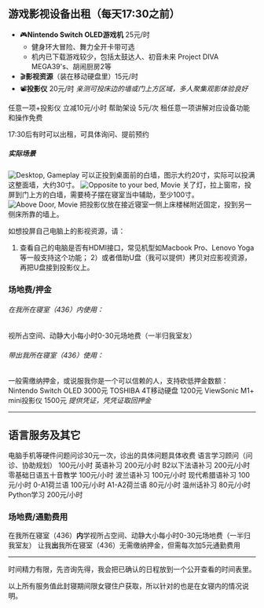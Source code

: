 ## 游戏影视设备出租（每天17:30之前）
- 🎮**Nintendo Switch OLED游戏机** 25元/时
	- 健身环大冒险、舞力全开卡带可选
	- 机内已下载游戏较少，包括太鼓达人、初音未来 Project DIVA MEGA39's、胡闹厨房2等
- 🎬**影视资源**（装在移动硬盘里）15元/时
- 📽️**投影仪** 20元/时
	*亲测可投床边的墙或门上方区域，多人聚集观影体验良好*

任意一项+投影仪 立减10元/小时
帮助架设 5元/次
租任意一项讲解对应设备功能和操作免费

17:30后有时可以出租，可具体询问、提前预约

##### 实际场景
![Desktop, Gameplay](https://github.com/Stoic42/desal.github.io/blob/main/_images/Pasted%20image%2020220408212654.png?raw=true)
可以正投到桌面前的白墙，图示大约20寸，实际可以投满这整面墙，大约30寸。
![Opposite to your bed, Movie](https://github.com/Stoic42/desal.github.io/blob/main/_images/Pasted%20image%2020220408212744.png?raw=true)
关了灯，拉上窗帘，投屏到门上方的白墙，需要椅子摆在寝室当中辅助，至少100寸。
![Above Door, Movie](https://github.com/Stoic42/desal.github.io/blob/main/_images/Pasted%20image%2020220408212857.png?raw=true)
把投影仪放在接近寝室一侧上床楼梯附近固定，投到另一侧床所靠的墙上。

如想投屏自己电脑上的影视资源，请：
1) 查看自己的电脑是否有HDMI接口，常见机型如Macbook Pro、Lenovo Yoga等一般支持这个功能；
2）或者借助U盘（我可以提供）拷贝对应影视资源，再把U盘接到投影仪上。

### 场地费/押金
###### 在我所在寝室（436）内使用：
视所占空间、动静大小每小时0-30元场地费（一半归我室友）

###### 带出我所在寝室（436）使用：
一般需缴纳押金，或说服我你是一个可以信赖的人，支持砍低押金数额：
Nintendo Switch OLED 3000元
TOSHIBA 4T移动硬盘 1200元
ViewSonic M1+ mini投影仪 1500元
*提供凭证，凭凭证取回押金*

------
## 语言服务及其它
电脑手机等硬件问题问诊30元一次，诊出的具体问题具体收费
语言学习顾问（问诊、协助规划） 100元/小时
英语补习 200元/小时
B2以下法语补习 200元/小时
零基础日语五十音教学 100元/小时
波兰语补习 100元/小时
现代希腊语补习 100元/小时
0-A1荷兰语 100元/小时
A1-A2荷兰语 80元/小时
温州话补习 80元/小时
Python学习 200元/小时

### 场地费/通勤费用
在我所在寝室（436）**内**学视所占空间、动静大小每小时0-30元场地费（一半归我室友）
让我**出**我所在寝室（436）无需缴纳押金，但需每次加5元通勤费用
_____
时间精力有限，先咨询先得，我会把已确认的日程放到一个公开查看的时间表里。

以上所有服务值此封寝期间限女寝住户获取，所以针对的也是在女寝内的情况说明。